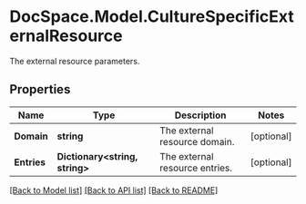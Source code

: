 # DocSpace.Model.CultureSpecificExternalResource
The external resource parameters.

## Properties

Name | Type | Description | Notes
------------ | ------------- | ------------- | -------------
**Domain** | **string** | The external resource domain. | [optional] 
**Entries** | **Dictionary&lt;string, string&gt;** | The external resource entries. | [optional] 

[[Back to Model list]](../README.md#documentation-for-models) [[Back to API list]](../README.md#documentation-for-api-endpoints) [[Back to README]](../README.md)

